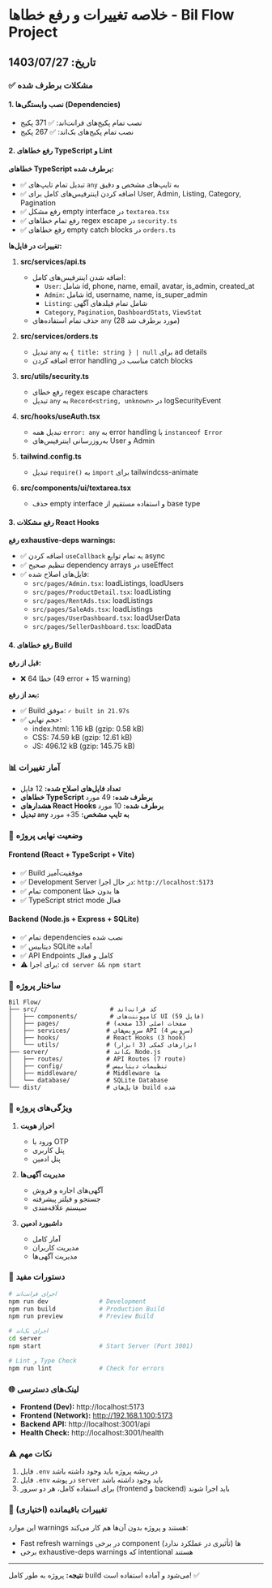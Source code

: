 # خلاصه تغییرات و رفع خطاها - Bil Flow Project

## تاریخ: 1403/07/27

### ✅ مشکلات برطرف شده

#### 1. نصب وابستگی‌ها (Dependencies)
- نصب تمام پکیج‌های فرانت‌اند: ✅ 371 پکیج
- نصب تمام پکیج‌های بک‌اند: ✅ 267 پکیج

#### 2. رفع خطاهای TypeScript و Lint

**خطاهای TypeScript برطرف شده:**
- ✅ تبدیل تمام تایپ‌های `any` به تایپ‌های مشخص و دقیق
- ✅ اضافه کردن اینترفیس‌های کامل برای User, Admin, Listing, Category, Pagination
- ✅ رفع مشکل empty interface در `textarea.tsx`
- ✅ رفع تمام خطاهای regex escape در `security.ts`
- ✅ رفع خطاهای empty catch blocks در `orders.ts`

**تغییرات در فایل‌ها:**

1. **src/services/api.ts**
   - اضافه شدن اینترفیس‌های کامل:
     - `User`: شامل id, phone, name, email, avatar, is_admin, created_at
     - `Admin`: شامل id, username, name, is_super_admin
     - `Listing`: شامل تمام فیلدهای آگهی
     - `Category`, `Pagination`, `DashboardStats`, `ViewStat`
   - حذف تمام استفاده‌های `any` (28 مورد برطرف شد)

2. **src/services/orders.ts**
   - تبدیل `any` به `{ title: string } | null` برای ad details
   - اضافه کردن error handling مناسب در catch blocks

3. **src/utils/security.ts**
   - رفع خطای regex escape characters
   - تبدیل `any` به `Record<string, unknown>` در logSecurityEvent

4. **src/hooks/useAuth.tsx**
   - تبدیل همه `error: any` به error handling با `instanceof Error`
   - به‌روزرسانی اینترفیس‌های User و Admin

5. **tailwind.config.ts**
   - تبدیل `require()` به `import` برای tailwindcss-animate

6. **src/components/ui/textarea.tsx**
   - حذف empty interface و استفاده مستقیم از base type

#### 3. رفع مشکلات React Hooks

**رفع exhaustive-deps warnings:**
- ✅ اضافه کردن `useCallback` به تمام توابع async
- ✅ تنظیم صحیح dependency arrays در useEffect
- ✅ فایل‌های اصلاح شده:
  - `src/pages/Admin.tsx`: loadListings, loadUsers
  - `src/pages/ProductDetail.tsx`: loadListing
  - `src/pages/RentAds.tsx`: loadListings
  - `src/pages/SaleAds.tsx`: loadListings  
  - `src/pages/UserDashboard.tsx`: loadUserData
  - `src/pages/SellerDashboard.tsx`: loadData

#### 4. رفع خطاهای Build

**قبل از رفع:**
- ❌ 64 خطا (49 error + 15 warning)

**بعد از رفع:**
- ✅ Build موفق: `✓ built in 21.97s`
- ✅ حجم نهایی:
  - index.html: 1.16 kB (gzip: 0.58 kB)
  - CSS: 74.59 kB (gzip: 12.61 kB)
  - JS: 496.12 kB (gzip: 145.75 kB)

### 📊 آمار تغییرات

- **تعداد فایل‌های اصلاح شده:** 12 فایل
- **خطاهای TypeScript برطرف شده:** 49 مورد
- **هشدارهای React Hooks برطرف شده:** 10 مورد
- **تبدیل `any` به تایپ مشخص:** 35+ مورد

### 🚀 وضعیت نهایی پروژه

#### Frontend (React + TypeScript + Vite)
- ✅ Build موفقیت‌آمیز
- ✅ Development Server در حال اجرا: `http://localhost:5173`
- ✅ تمام component ها بدون خطا
- ✅ TypeScript strict mode فعال

#### Backend (Node.js + Express + SQLite)
- ✅ تمام dependencies نصب شده
- ✅ دیتابیس SQLite آماده
- ✅ API Endpoints کامل و فعال
- ⚠️ برای اجرا: `cd server && npm start`

### 📁 ساختار پروژه

```
Bil Flow/
├── src/                    # کد فرانت‌اند
│   ├── components/         # کامپوننت‌های UI (59 فایل)
│   ├── pages/             # صفحات اصلی (13 صفحه)
│   ├── services/          # سرویس‌های API (4 سرویس)
│   ├── hooks/             # React Hooks (3 hook)
│   └── utils/             # ابزارهای کمکی (3 ابزار)
├── server/                # بک‌اند Node.js
│   ├── routes/            # API Routes (7 route)
│   ├── config/            # تنظیمات دیتابیس
│   ├── middleware/        # Middleware ها
│   └── database/          # SQLite Database
└── dist/                  # فایل‌های build شده
```

### 🎯 ویژگی‌های پروژه

1. **احراز هویت**
   - ورود با OTP
   - پنل کاربری
   - پنل ادمین

2. **مدیریت آگهی‌ها**
   - آگهی‌های اجاره و فروش
   - جستجو و فیلتر پیشرفته
   - سیستم علاقه‌مندی

3. **داشبورد ادمین**
   - آمار کامل
   - مدیریت کاربران
   - مدیریت آگهی‌ها

### 🔧 دستورات مفید

```bash
# اجرای فرانت‌اند
npm run dev              # Development
npm run build            # Production Build
npm run preview          # Preview Build

# اجرای بک‌اند
cd server
npm start                # Start Server (Port 3001)

# Lint و Type Check
npm run lint             # Check for errors
```

### 🌐 لینک‌های دسترسی

- **Frontend (Dev):** http://localhost:5173
- **Frontend (Network):** http://192.168.1.100:5173
- **Backend API:** http://localhost:3001/api
- **Health Check:** http://localhost:3001/health

### ⚠️ نکات مهم

1. فایل `.env` در ریشه پروژه باید وجود داشته باشد
2. فایل `.env` در پوشه `server` باید وجود داشته باشد
3. برای استفاده کامل، هر دو سرور (frontend و backend) باید اجرا شوند

### 📝 تغییرات باقیمانده (اختیاری)

این موارد warnings هستند و پروژه بدون آن‌ها هم کار می‌کند:
- Fast refresh warnings در برخی component ها (تأثیری در عملکرد ندارد)
- برخی exhaustive-deps warnings که intentional هستند

---

**نتیجه:** پروژه به طور کامل build می‌شود و آماده استفاده است! ✅

